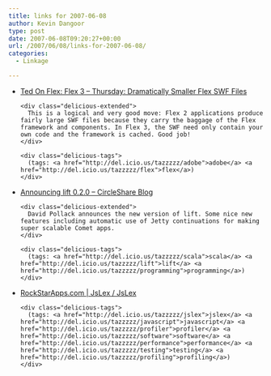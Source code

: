 ```yaml
---
title: links for 2007-06-08
author: Kevin Dangoor
type: post
date: 2007-06-08T09:20:27+00:00
url: /2007/06/08/links-for-2007-06-08/
categories:
  - Linkage

---
```

<ul class="delicious">
  <li>
    <div class="delicious-link">
      <a href="http://www.onflex.org/ted/2007/06/flex-3-thursday-dramatically-smaller.php">Ted On Flex: Flex 3 &#8211; Thursday: Dramatically Smaller Flex SWF Files</a>
    </div>
    
    <div class="delicious-extended">
      This is a logical and very good move: Flex 2 applications produce fairly large SWF files because they carry the baggage of the Flex framework and components. In Flex 3, the SWF need only contain your own code and the framework is cached. Good job!
    </div>
    
    <div class="delicious-tags">
      (tags: <a href="http://del.icio.us/tazzzzz/adobe">adobe</a> <a href="http://del.icio.us/tazzzzz/flex">flex</a>)
    </div>
  </li>
  
  <li>
    <div class="delicious-link">
      <a href="http://blog.circleshare.com/index.php?/archives/63-Announcing-lift-0.2.0.html">Announcing lift 0.2.0 &#8211; CircleShare Blog</a>
    </div>
    
    <div class="delicious-extended">
      David Pollack announces the new version of lift. Some nice new features including automatic use of Jetty continuations for making super scalable Comet apps.
    </div>
    
    <div class="delicious-tags">
      (tags: <a href="http://del.icio.us/tazzzzz/scala">scala</a> <a href="http://del.icio.us/tazzzzz/lift">lift</a> <a href="http://del.icio.us/tazzzzz/programming">programming</a>)
    </div>
  </li>
  
  <li>
    <div class="delicious-link">
      <a href="http://rockstarapps.com/pmwiki/pmwiki.php?n=JsLex.JsLex">RockStarApps.com | JsLex / JsLex</a>
    </div>
    
    <div class="delicious-tags">
      (tags: <a href="http://del.icio.us/tazzzzz/jslex">jslex</a> <a href="http://del.icio.us/tazzzzz/javascript">javascript</a> <a href="http://del.icio.us/tazzzzz/profiler">profiler</a> <a href="http://del.icio.us/tazzzzz/software">software</a> <a href="http://del.icio.us/tazzzzz/performance">performance</a> <a href="http://del.icio.us/tazzzzz/testing">testing</a> <a href="http://del.icio.us/tazzzzz/profiling">profiling</a>)
    </div>
  </li>
</ul>